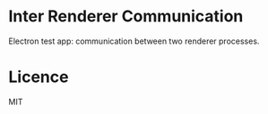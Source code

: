# Inter Renderer Communication

Electron test app: communication between two renderer processes.

# Licence

MIT
